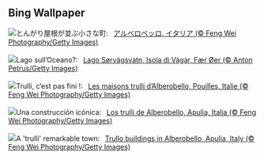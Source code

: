 ## Bing Wallpaper
![](https://www.bing.com/th?id=OHR.TrulliHouses_JA-JP5521004094_UHD.jpg&w=1000)とんがり屋根が並ぶ小さな町:&nbsp;&ensp;[アルベロベッロ, イタリア (© Feng Wei Photography/Getty Images)](https://www.bing.com/th?id=OHR.TrulliHouses_JA-JP5521004094_UHD.jpg)
<br><br/>
![](https://www.bing.com/th?id=OHR.FaroeLake_IT-IT9674052822_UHD.jpg&w=1000)Lago sull’Oceano?:&nbsp;&ensp;[Lago Sørvágsvatn, Isola di Vágar, Fær Øer (© Anton Petrus/Getty Images)](https://www.bing.com/th?id=OHR.FaroeLake_IT-IT9674052822_UHD.jpg)
<br><br/>
![](https://www.bing.com/th?id=OHR.TrulliHouses_FR-FR8920368293_UHD.jpg&w=1000)Trulli, c’est pas fini !:&nbsp;&ensp;[Les maisons trulli d’Alberobello, Pouilles, Italie (© Feng Wei Photography/Getty Images)](https://www.bing.com/th?id=OHR.TrulliHouses_FR-FR8920368293_UHD.jpg)
<br><br/>
![](https://www.bing.com/th?id=OHR.TrulliHouses_ES-ES8633260965_UHD.jpg&w=1000)Una construcción icónica:&nbsp;&ensp;[Los trulli de Alberobello, Apulia, Italia (© Feng Wei Photography/Getty Images)](https://www.bing.com/th?id=OHR.TrulliHouses_ES-ES8633260965_UHD.jpg)
<br><br/>
![](https://www.bing.com/th?id=OHR.TrulliHouses_EN-GB9384999011_UHD.jpg&w=1000)A 'trulli' remarkable town:&nbsp;&ensp;[Trullo buildings in Alberobello, Apulia, Italy (© Feng Wei Photography/Getty Images)](https://www.bing.com/th?id=OHR.TrulliHouses_EN-GB9384999011_UHD.jpg)
<br><br/>
